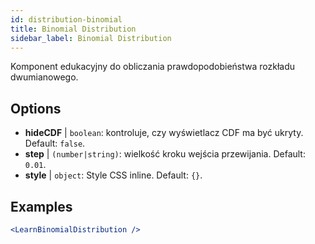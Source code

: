 ```yaml
---
id: distribution-binomial
title: Binomial Distribution
sidebar_label: Binomial Distribution
---
```


Komponent edukacyjny do obliczania prawdopodobieństwa rozkładu dwumianowego.

## Options

* __hideCDF__ | `boolean`: kontroluje, czy wyświetlacz CDF ma być ukryty. Default: `false`.
* __step__ | `(number|string)`: wielkość kroku wejścia przewijania. Default: `0.01`.
* __style__ | `object`: Style CSS inline. Default: `{}`.


## Examples

```jsx live
<LearnBinomialDistribution />
```

